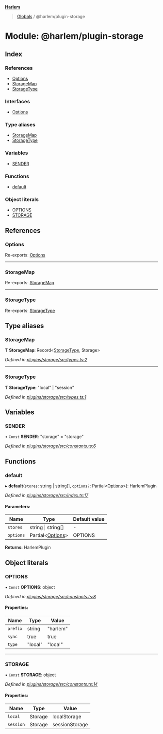 **[Harlem](../README.md)**

> [Globals](../README.md) / @harlem/plugin-storage

# Module: @harlem/plugin-storage

## Index

### References

* [Options](_harlem_plugin_storage.md#options)
* [StorageMap](_harlem_plugin_storage.md#storagemap)
* [StorageType](_harlem_plugin_storage.md#storagetype)

### Interfaces

* [Options](../interfaces/_harlem_plugin_storage.options.md)

### Type aliases

* [StorageMap](_harlem_plugin_storage.md#storagemap)
* [StorageType](_harlem_plugin_storage.md#storagetype)

### Variables

* [SENDER](_harlem_plugin_storage.md#sender)

### Functions

* [default](_harlem_plugin_storage.md#default)

### Object literals

* [OPTIONS](_harlem_plugin_storage.md#options)
* [STORAGE](_harlem_plugin_storage.md#storage)

## References

### Options

Re-exports: [Options](../interfaces/_harlem_plugin_storage.options.md)

___

### StorageMap

Re-exports: [StorageMap](_harlem_plugin_storage.md#storagemap)

___

### StorageType

Re-exports: [StorageType](_harlem_plugin_storage.md#storagetype)

## Type aliases

### StorageMap

Ƭ  **StorageMap**: Record\<[StorageType](_harlem_plugin_storage.md#storagetype), Storage>

*Defined in [plugins/storage/src/types.ts:2](https://github.com/andrewcourtice/harlem/blob/97733b5/plugins/storage/src/types.ts#L2)*

___

### StorageType

Ƭ  **StorageType**: \"local\" \| \"session\"

*Defined in [plugins/storage/src/types.ts:1](https://github.com/andrewcourtice/harlem/blob/97733b5/plugins/storage/src/types.ts#L1)*

## Variables

### SENDER

• `Const` **SENDER**: \"storage\" = "storage"

*Defined in [plugins/storage/src/constants.ts:6](https://github.com/andrewcourtice/harlem/blob/97733b5/plugins/storage/src/constants.ts#L6)*

## Functions

### default

▸ **default**(`stores`: string \| string[], `options?`: Partial\<[Options](../interfaces/_harlem_plugin_storage.options.md)>): HarlemPlugin

*Defined in [plugins/storage/src/index.ts:17](https://github.com/andrewcourtice/harlem/blob/97733b5/plugins/storage/src/index.ts#L17)*

#### Parameters:

Name | Type | Default value |
------ | ------ | ------ |
`stores` | string \| string[] | - |
`options` | Partial\<[Options](../interfaces/_harlem_plugin_storage.options.md)> | OPTIONS |

**Returns:** HarlemPlugin

## Object literals

### OPTIONS

▪ `Const` **OPTIONS**: object

*Defined in [plugins/storage/src/constants.ts:8](https://github.com/andrewcourtice/harlem/blob/97733b5/plugins/storage/src/constants.ts#L8)*

#### Properties:

Name | Type | Value |
------ | ------ | ------ |
`prefix` | string | "harlem" |
`sync` | true | true |
`type` | \"local\" | "local" |

___

### STORAGE

▪ `Const` **STORAGE**: object

*Defined in [plugins/storage/src/constants.ts:14](https://github.com/andrewcourtice/harlem/blob/97733b5/plugins/storage/src/constants.ts#L14)*

#### Properties:

Name | Type | Value |
------ | ------ | ------ |
`local` | Storage | localStorage |
`session` | Storage | sessionStorage |
